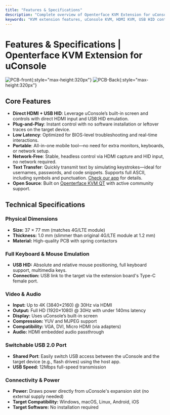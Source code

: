 ```yaml
---
title: "Features & Specifications"
description: "Complete overview of Openterface KVM Extension for uConsole: powerful features including direct HDMI input, USB HID control, perfect form factor, and detailed technical specifications. Everything you need to know about this portable KVM solution."
keywords: "KVM extension features, uConsole KVM, HDMI KVM, USB HID control, portable KVM, headless control, 4G LTE replacement, technical specs, uConsole expansion"
---
```


# **Features & Specifications** | Openterface KVM Extension for uConsole

![PCB-front](https://assets.openterface.com/images/product/openterface-kvm-uconsole-extension.webp){:style="max-height:320px"}
![PCB-Back](https://assets.openterface.com/images/product/openterface-kvm-uconsole-extension-back.webp){:style="max-height:320px"}

## Core Features

- **Direct HDMI + USB HID**: Leverage uConsole’s built-in screen and controls with direct HDMI input and USB HID emulation.
- **Plug-and-Play**: Instant control with no software installation or leftover traces on the target device.
- **Low Latency**: Optimized for BIOS-level troubleshooting and real-time interactions.
- **Portable**: All-in-one mobile tool—no need for extra monitors, keyboards, or network setup.
- **Network-Free**: Stable, headless control via HDMI capture and HID input, no network required.
- **Text Transfer**: Quickly transmit text by simulating keystrokes—ideal for usernames, passwords, and code snippets. Supports full ASCII, including symbols and punctuation. [Check our app](/app) for details.
- **Open Source**: Built on [Openterface KVM QT](https://github.com/techxArtisanStudio/openterface_qt) with active community support.

## Technical Specifications

### Physical Dimensions

- **Size:** 37 × 77 mm (matches 4G/LTE module)
- **Thickness:** 1.0 mm (slimmer than original 4G/LTE module at 1.2 mm)
- **Material:** High-quality PCB with spring contactors

### Full Keyboard & Mouse Emulation

- **USB HID:** Absolute and relative mouse positioning, full keyboard support, multimedia keys.
- **Connection:** USB link to the target via the extension board's Type-C female port.

### Video & Audio

- **Input:** Up to 4K (3840×2160) @ 30Hz via HDMI
- **Output:** Full HD (1920×1080) @ 30Hz with under 140ms latency
- **Display:** Uses uConsole’s built-in screen
- **Compression:** YUV and MJPEG support
- **Compatibility:** VGA, DVI, Micro HDMI (via adapters)
- **Audio:** HDMI embedded audio passthrough

### Switchable USB 2.0 Port

- **Shared Port**: Easily switch USB access between the uConsole and the target device (e.g., flash drives) using the host app.
- **USB Speed:** 12Mbps full-speed transmission

### Connectivity & Power

- **Power:** Draws power directly from uConsole's expansion slot (no external supply needed)
- **Target Compatibility:** Windows, macOS, Linux, Android, iOS
- **Target Software:** No installation required